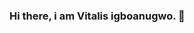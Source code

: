 ### Hi there, i am Vitalis igboanugwo. 👋

<!--
**Vitsmart/Vitsmart** is a ✨ _special_ ✨ repository because its `README.md` (this file) appears on your GitHub profile.

Here are some ideas to get you started:

- 🔭 I’m currently working on reactjs, Typescript and some backend config.
- 🌱 I’m currently learning ...Cloud computing and react native.
- 👯 I’m looking to collaborate...with teams in bigger projects.
- 🤔 I’m looking for help with projects in mobile dev.
- 💬 Ask me about javascript, reactjs and redux.
- 📫 How to reach me: reach on my email vitsmart2@gmail.com.
- 😄 Pronouns: ...i love connecting with different people in the field, i will be happy to meet you!
- ⚡ Fun fact: ... i am a building engineer, who has recently switched to software engineering.
-->
